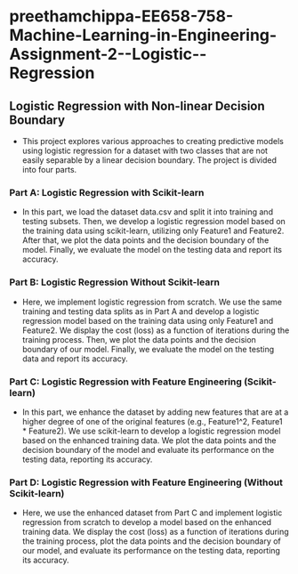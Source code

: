 # preethamchippa-EE658-758-Machine-Learning-in-Engineering-Assignment-2--Logistic--Regression

## Logistic Regression with Non-linear Decision Boundary
- This project explores various approaches to creating predictive models using logistic regression for a dataset with two classes that are not easily separable by a linear decision boundary. The project is divided into four parts.

### Part A: Logistic Regression with Scikit-learn
- In this part, we load the dataset data.csv and split it into training and testing subsets. Then, we develop a logistic regression model based on the training data using scikit-learn, utilizing only Feature1 and Feature2. After that, we plot the data points and the decision boundary of the model. Finally, we evaluate the model on the testing data and report its accuracy.

### Part B: Logistic Regression Without Scikit-learn
- Here, we implement logistic regression from scratch. We use the same training and testing data splits as in Part A and develop a logistic regression model based on the training data using only Feature1 and Feature2. We display the cost (loss) as a function of iterations during the training process. Then, we plot the data points and the decision boundary of our model. Finally, we evaluate the model on the testing data and report its accuracy.

### Part C: Logistic Regression with Feature Engineering (Scikit-learn)
- In this part, we enhance the dataset by adding new features that are at a higher degree of one of the original features (e.g., Feature1^2, Feature1 * Feature2). We use scikit-learn to develop a logistic regression model based on the enhanced training data. We plot the data points and the decision boundary of the model and evaluate its performance on the testing data, reporting its accuracy.

### Part D: Logistic Regression with Feature Engineering (Without Scikit-learn)
- Here, we use the enhanced dataset from Part C and implement logistic regression from scratch to develop a model based on the enhanced training data. We display the cost (loss) as a function of iterations during the training process, plot the data points and the decision boundary of our model, and evaluate its performance on the testing data, reporting its accuracy.
